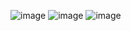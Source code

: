 ![image](https://github.com/rasel-093/Money_Management1/assets/117844325/4a5a9f84-c1fa-4878-a52f-66dab7c00410) ![image](https://github.com/rasel-093/Money_Management1/assets/117844325/d43cc405-77eb-4978-8c90-21632fbf9573)
![image](https://github.com/rasel-093/Money_Management1/assets/117844325/29c4e536-086f-49a5-98c1-1469c52aff0d)
